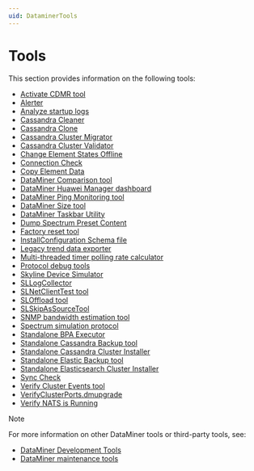 ```yaml
---
uid: DataminerTools
---
```


# Tools

This section provides information on the following tools:

- [Activate CDMR tool](xref:Activate_CDMR)
- [Alerter](xref:Alerter)
- [Analyze startup logs](xref:Analyze_Startup_Logs)
- [Cassandra Cleaner](xref:Cassandra_Cleaner)
- [Cassandra Clone](xref:Cassandra_Clone)
- [Cassandra Cluster Migrator](xref:Cassandra_Cluster_Migrator)
- [Cassandra Cluster Validator](xref:Cassandra_Cluster_Validator)
- [Change Element States Offline](xref:Change_Element_States_Offline)
- [Connection Check](xref:Connection_Check)
- [Copy Element Data](xref:Copy_Element_Data)
- [DataMiner Comparison tool](xref:DataMinerComparisonTool)
- [DataMiner Huawei Manager dashboard](xref:Huawei_Manager_Dashboard)
- [DataMiner Ping Monitoring tool](xref:PingMonitoring)
- [DataMiner Size tool](xref:DataMinerSizeTool)
- [DataMiner Taskbar Utility](xref:DataMiner_Taskbar_Utility)
- [Dump Spectrum Preset Content](xref:Dump_Spectrum_Preset_Content)
- [Factory reset tool](xref:Factory_reset_tool)
- [InstallConfiguration Schema file](xref:InstallConfiguration_XSD)
- [Legacy trend data exporter](xref:Legacy_Trend_Data_Exporter)
- [Multi-threaded timer polling rate calculator](xref:Multi_Threaded_Timer_Polling_Rate_Calculator)
- [Protocol debug tools](xref:Protocol_Debug_Tools)
- [Skyline Device Simulator](xref:TOOQASNMPSimulator)
- [SLLogCollector](xref:SLLogCollector)
- [SLNetClientTest tool](xref:SLNetClientTest_tool)
- [SLOffload tool](xref:SLOffload_tool)
- [SLSkipAsSourceTool](xref:SLSkipAsSourceTool)
- [SNMP bandwidth estimation tool](xref:SNMP_Bandwidth_Estimation_Tool)
- [Spectrum simulation protocol](xref:Spectrum_Simulation_protocol)
- [Standalone BPA Executor](xref:Standalone_BPA_Executor)
- [Standalone Cassandra Backup tool](xref:Standalone_Cassandra_Backup_Tool)
- [Standalone Cassandra Cluster Installer](xref:Standalone_Cassandra_Cluster_Installer)
- [Standalone Elastic Backup tool](xref:Standalone_Elastic_Backup_Tool)
- [Standalone Elasticsearch Cluster Installer](xref:Standalone_Elasticsearch_Cluster_Installer)
- [Sync Check](xref:Sync_Check)
- [Verify Cluster Events tool](xref:Verify_Cluster_Events_Tool)
- [VerifyClusterPorts.dmupgrade](xref:VerifyClusterPortsdmupgrade)
- [Verify NATS is Running](xref:VerifyNatsIsRunning)

> [!NOTE]
> For more information on other DataMiner tools or third-party tools, see:
>
> - [DataMiner Development Tools](xref:TOOLS)
> - [DataMiner maintenance tools](xref:Cleaning_up_unused_files_on_a_DMA)
